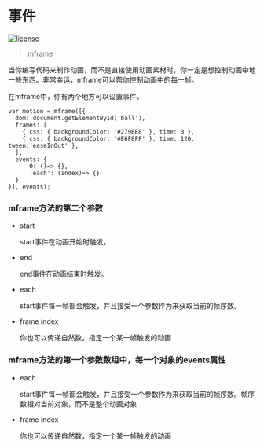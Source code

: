 <!-- 
---
title: 事件
date: 2020/3/5 10:00:00
---
-->
# 事件

[![license](https://img.shields.io/github/license/momentum-design/momentum-ui.svg?color=blueviolet)](https://github.com/momentum-design/momentum-ui/blob/master/charts/LICENSE)

> mframe


当你编写代码来制作动画，而不是直接使用动画素材时，你一定是想控制动画中地一些东西。非常幸运，mframe可以帮你控制动画中的每一帧。

在mframe中，你有两个地方可以设置事件。

```
var motion = mframe([{
  dom: document.getElementById('ball'),
  frames: [
    { css: { backgroundColor: '#279BE8' }, time: 0 },
    { css: { backgroundColor: '#E6F8FF' }, time: 120, tween:'easeInOut' },
  ],
  events: {
      0: ()=> {},
      'each': (index)=> {}
  }
}], events);
```

### mframe方法的第二个参数

+ start

    start事件在动画开始时触发。

+ end

    end事件在动画结束时触发。

+ each

    start事件每一帧都会触发，并且接受一个参数作为来获取当前的帧序数。

+ frame index

    你也可以传递自然数，指定一个某一帧触发的动画

### mframe方法的第一个参数数组中，每一个对象的events属性

+ each

    start事件每一帧都会触发，并且接受一个参数作为来获取当前的帧序数。帧序数相对当前对象，而不是整个动画对象

+ frame index

    你也可以传递自然数，指定一个某一帧触发的动画


